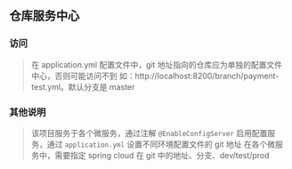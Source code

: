 ## 仓库服务中心

### 访问
> 在 application.yml 配置文件中，git 地址指向的仓库应为单独的配置文件中心，否则可能访问不到
> 如：http://localhost:8200/branch/payment-test.yml。默认分支是 master

### 其他说明
> 该项目服务于各个微服务，通过注解 `@EnableConfigServer` 启用配置服务，通过 `application.yml` 设置不同环境配置文件的 git 地址
> 在各个微服务中，需要指定 spring cloud 在 git 中的地址、分支、dev/test/prod 